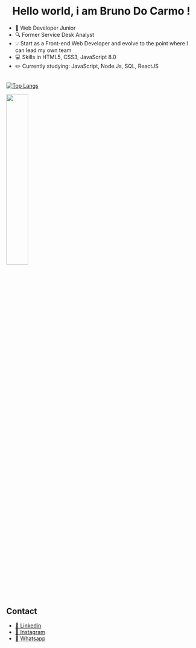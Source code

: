 <h1  align="center"> Hello world, i am Bruno Do Carmo ! </h1>
<ul> 


<li> 🚀 Web Developer Junior </li>
<li> 🔍 Former Service Desk Analyst</li>
<li> 💡 Start as a Front-end Web Developer and evolve to the point where I can lead my own team</li>
<li> 💻 Skills in HTML5, CSS3, JavaScript 8.0 </li>
<li> ✏️ Currently studying: JavaScript, Node.Js, SQL, ReactJS</li>

  
  </ul>

## 

[![Top Langs](https://github-readme-stats.vercel.app/api/top-langs/?username=anuraghazra&layout=donut&theme=dark)](https://github.com/anuraghazra/github-readme-stats)



  <img width="34%" src="https://github-readme-stats.vercel.app/api?username=BrunoDoCarmo28&show_icons=true&theme=tokyonight&include_all_commits=true&count_private=true"/>




##




<h2>Contact</h2>

<ul>

<li> <a href="https://www.linkedin.com/in/bruno-do-carmo-554061215/"> 💼 Linkedin</a> </li>
<li> <a href="https://www.instagram.com/bruno_ocarmo/?next=%2F"> 📸 Instagram</a> </li>
<li><a href="https://wa.me/5551991190815"> 📱 Whatsapp </a> </li>



</ul>

